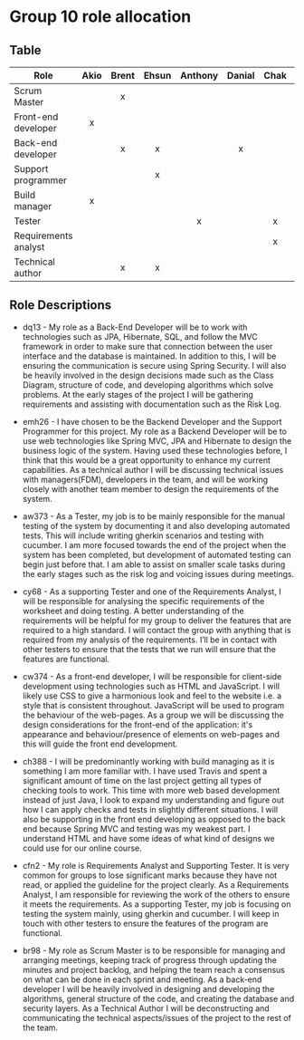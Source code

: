 # Group 10 role allocation

## Table

| Role                 | Akio | Brent | Ehsun | Anthony | Danial | Chak   | Chengzong | Cece |
|----------------------|:----:|:-----:|:-----:|:-------:|:------:|:------:|:---------:|:----:|
| Scrum Master         |      |   x   |       |         |        |        |           |      |
| Front-end developer  |  x   |       |       |         |        |        |           |   x  |
| Back-end developer   |      |   x   |  x    |         |   x    |        |           |      |  
| Support programmer   |      |       |   x   |         |        |        |           |      |
| Build manager        |  x   |       |       |         |        |        |           |      |
| Tester               |      |       |       |    x    |        |   x    |    x      |      |
| Requirements analyst |      |       |       |         |        |   x    |     x     |      |
| Technical author     |      |   x   |   x   |         |        |        |           |      |

## Role Descriptions

- dq13 - My role as a Back-End Developer will be to work with technologies such as JPA, Hibernate, SQL, and follow the MVC framework in order to make sure that connection between the user interface and the database is maintained. In addition to this, I will be ensuring the communication is secure using Spring Security. I will also be heavily involved in the design decisions made such as the Class Diagram, structure of code, and developing algorithms which solve problems. At the early stages of the project I will be gathering requirements and assisting with documentation such as the Risk Log.

- emh26 - I have chosen to be the Backend Developer and the Support Programmer for this project. My role as a Backend Developer will be to use web technologies like Spring MVC, JPA and Hibernate to design the business logic of the system. Having used these technologies before, I think that this would be a great opportunity to enhance my current capabilities. As a technical author I will be discussing technical issues with managers(FDM), developers in the team, and will be working closely with another team member to design the requirements of the system.

- aw373 - As a Tester, my job is to be mainly responsible for the manual testing of the system by documenting it and also developing automated tests. This will include writing gherkin scenarios and testing with cucumber. I am more focused towards the end of the project when the system has been completed, but development of automated testing can begin just before that. I am able to assist on smaller scale tasks during the early stages such as the risk log and voicing issues during meetings.

- cy68 - As a supporting Tester and one of the Requirements Analyst, I will be responsible for analysing the specific requirements of the worksheet and doing testing. A better understanding of the requirements will be helpful for my group to deliver the features that are required to a high standard. I will contact the group with anything that is required from my analysis of the requirements. I’ll be in contact with other testers to ensure that the tests that we run will ensure that the features are functional.

- cw374 - As a front-end developer, I will be responsible for client-side development using technologies such as HTML and JavaScript. I will likely use CSS to give a harmonious look and feel to the website i.e. a style that is consistent throughout. JavaScript will be used to program the behaviour of the web-pages. As a group we will be discussing the design considerations for the front-end of the application: it's appearance and behaviour/presence of elements on web-pages and this will guide the front end development.

- ch388 - I will be predominantly working with build managing as it is something I am more familiar with. I have used Travis and spent a significant amount of time on the last project getting all types of checking tools to work. This time with more web based development instead of just Java, I look to expand my understanding and figure out how I can apply checks and tests in slightly different situations. I will also be supporting in the front end developing as opposed to the back end because Spring MVC and testing was my weakest part. I understand HTML and have some ideas of what kind of designs we could use for our online course. 

- cfn2 - My role is Requirements Analyst and Supporting Tester. It is very common for groups to lose significant marks because they have not read, or applied the guideline for the project clearly. As a Requirements Analyst, I am responsible for reviewing the work of the others to ensure it meets the requirements. As a supporting Tester, my job is focusing on testing the system  mainly, using gherkin and cucumber. I will keep in touch with other testers to ensure the features of the program are functional.

- br98 - My role as Scrum Master is to be responsible for managing and arranging meetings, keeping track of progress through updating the minutes and project backlog, and helping the team reach a consensus on what can be done in each sprint and meeting. As a back-end developer I will be heavily involved in designing and developing the algorithms, general structure of the code, and creating the database and security layers. As a Technical Author I will be deconstructing and communicating the technical aspects/issues of the project to the rest of the team.

